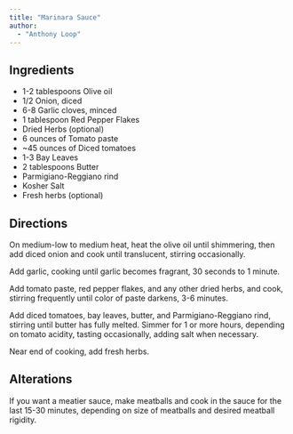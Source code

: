 ```yaml
---
title: "Marinara Sauce"
author:
  - "Anthony Loop"
---
```


## Ingredients

- 1-2 tablespoons Olive oil
- 1/2 Onion, diced
- 6-8 Garlic cloves, minced
- 1 tablespoon Red Pepper Flakes
- Dried Herbs (optional)
- 6 ounces of Tomato paste
- ~45 ounces of Diced tomatoes
- 1-3 Bay Leaves
- 2 tablespoons Butter
- Parmigiano-Reggiano rind
- Kosher Salt
- Fresh herbs (optional)

## Directions

On medium-low to medium heat, heat the olive oil until shimmering, then add diced onion and cook until translucent, stirring occasionally.

Add garlic, cooking until garlic becomes fragrant, 30 seconds to 1 minute.

Add tomato paste, red pepper flakes, and any other dried herbs, and cook, stirring frequently until color of paste darkens, 3-6 minutes.

Add diced tomatoes, bay leaves, butter, and Parmigiano-Reggiano rind, stirring until butter has fully melted. Simmer for 1 or more hours, depending on tomato acidity, tasting occasionally, adding salt when necessary.

Near end of cooking, add fresh herbs.

## Alterations

If you want a meatier sauce, make meatballs and cook in the sauce for the last 15-30 minutes, depending on size of meatballs and desired meatball rigidity.
